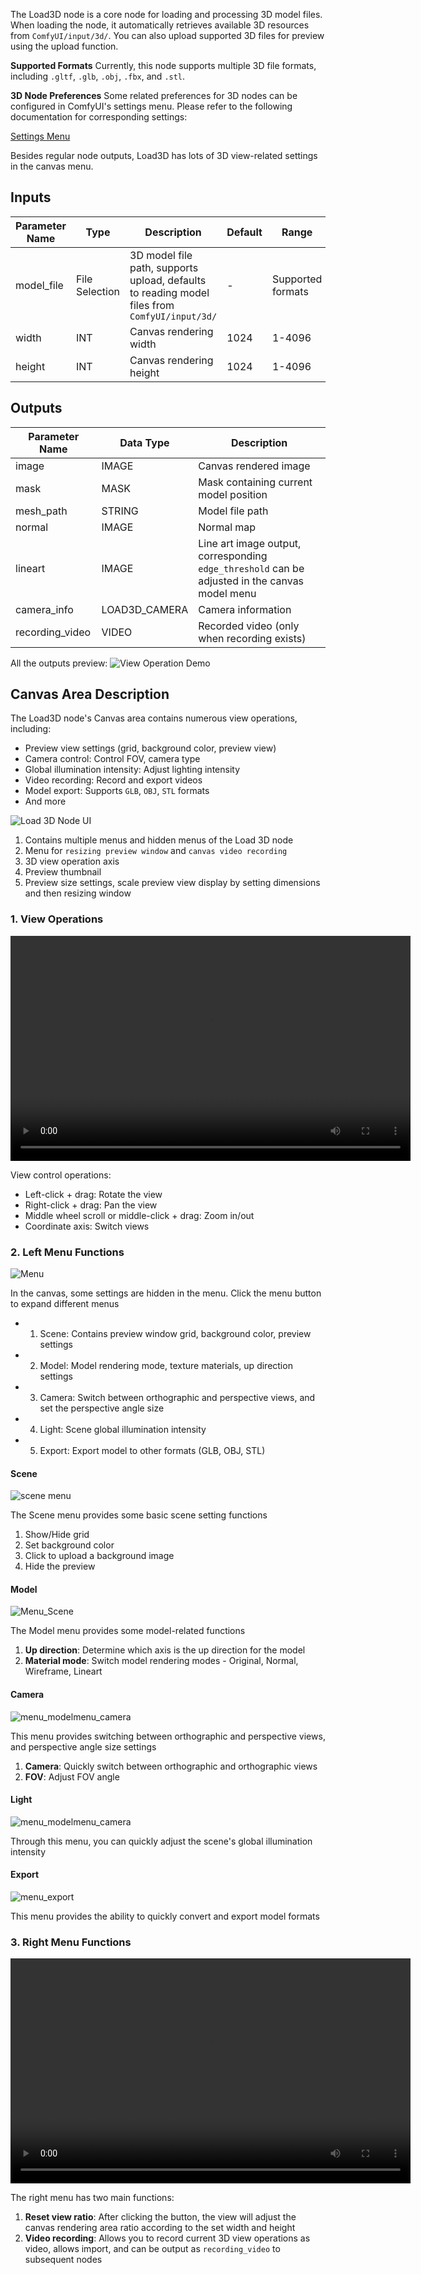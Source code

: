 The Load3D node is a core node for loading and processing 3D model files. When loading the node, it automatically retrieves available 3D resources from `ComfyUI/input/3d/`. You can also upload supported 3D files for preview using the upload function.

**Supported Formats**
Currently, this node supports multiple 3D file formats, including `.gltf`, `.glb`, `.obj`, `.fbx`, and `.stl`.

**3D Node Preferences**
Some related preferences for 3D nodes can be configured in ComfyUI's settings menu. Please refer to the following documentation for corresponding settings:

[Settings Menu](https://docs.comfy.org/interface/settings/3d)

Besides regular node outputs, Load3D has lots of 3D view-related settings in the canvas menu.

## Inputs

| Parameter Name | Type     | Description                     | Default | Range        |
|---------------|----------|---------------------------------|---------|--------------|
| model_file    | File Selection | 3D model file path, supports upload, defaults to reading model files from `ComfyUI/input/3d/` | - | Supported formats |
| width         | INT      | Canvas rendering width          | 1024    | 1-4096      |
| height        | INT      | Canvas rendering height         | 1024    | 1-4096      |

## Outputs

| Parameter Name   | Data Type      | Description                        |
|-----------------|----------------|------------------------------------|
| image           | IMAGE          | Canvas rendered image              |
| mask            | MASK           | Mask containing current model position |
| mesh_path       | STRING         | Model file path                   |
| normal          | IMAGE          | Normal map                         |
| lineart         | IMAGE          | Line art image output, corresponding `edge_threshold` can be adjusted in the canvas model menu |
| camera_info     | LOAD3D_CAMERA  | Camera information                 |
| recording_video | VIDEO          | Recorded video (only when recording exists) |

All the outputs preview:
![View Operation Demo](./asset/load3d_outputs.webp)

## Canvas Area Description

The Load3D node's Canvas area contains numerous view operations, including:

- Preview view settings (grid, background color, preview view)
- Camera control: Control FOV, camera type
- Global illumination intensity: Adjust lighting intensity
- Video recording: Record and export videos
- Model export: Supports `GLB`, `OBJ`, `STL` formats
- And more

![Load 3D Node UI](./asset/load3d_ui.jpg)

1. Contains multiple menus and hidden menus of the Load 3D node
2. Menu for `resizing preview window` and `canvas video recording`
3. 3D view operation axis
4. Preview thumbnail
5. Preview size settings, scale preview view display by setting dimensions and then resizing window

### 1. View Operations

<video controls width="640" height="360">
  <source src="./asset/view_operations.mp4" type="video/mp4">
  Your browser does not support video playback.
</video>

View control operations:

- Left-click + drag: Rotate the view
- Right-click + drag: Pan the view
- Middle wheel scroll or middle-click + drag: Zoom in/out
- Coordinate axis: Switch views

### 2. Left Menu Functions

![Menu](./asset/menu.webp)

In the canvas, some settings are hidden in the menu. Click the menu button to expand different menus

- 1. Scene: Contains preview window grid, background color, preview settings
- 2. Model: Model rendering mode, texture materials, up direction settings
- 3. Camera: Switch between orthographic and perspective views, and set the perspective angle size
- 4. Light: Scene global illumination intensity
- 5. Export: Export model to other formats (GLB, OBJ, STL)

#### Scene

![scene menu](./asset/menu_scene.webp)

The Scene menu provides some basic scene setting functions

1. Show/Hide grid
2. Set background color
3. Click to upload a background image
4. Hide the preview

#### Model

![Menu_Scene](./asset/menu_model.webp)

The Model menu provides some model-related functions

1. **Up direction**: Determine which axis is the up direction for the model
2. **Material mode**: Switch model rendering modes - Original, Normal, Wireframe, Lineart

#### Camera

![menu_modelmenu_camera](./asset/menu_camera.webp)

This menu provides switching between orthographic and perspective views, and perspective angle size settings

1. **Camera**: Quickly switch between orthographic and orthographic views
2. **FOV**: Adjust FOV angle

#### Light

![menu_modelmenu_camera](./asset/menu_light.webp)

Through this menu, you can quickly adjust the scene's global illumination intensity

#### Export

![menu_export](./asset/menu_export.webp)

This menu provides the ability to quickly convert and export model formats

### 3. Right Menu Functions

<video controls width="640" height="360">
  <source src="./asset/recording.mp4" type="video/mp4">
  Your browser does not support video playback.
</video>

The right menu has two main functions:

1. **Reset view ratio**: After clicking the button, the view will adjust the canvas rendering area ratio according to the set width and height
2. **Video recording**: Allows you to record current 3D view operations as video, allows import, and can be output as `recording_video` to subsequent nodes
